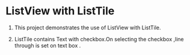 # ListView with ListTile

1. This project demonstrates the use of ListView with ListTile.

2. ListTile contains Text with checkbox.On selecting the checkbox ,line through is set on text box .

